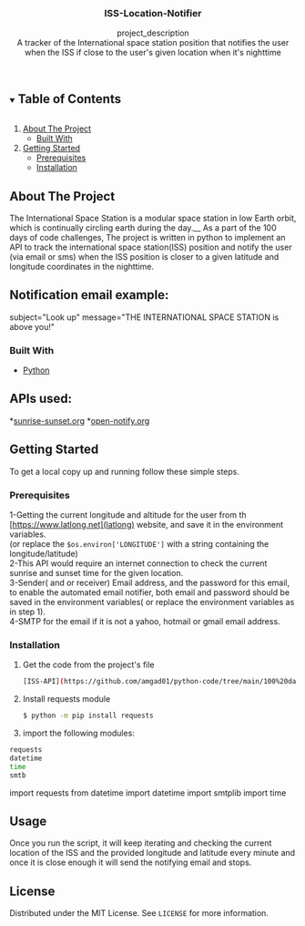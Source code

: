 <br />
<p align="center">

  <h3 align="center">ISS-Location-Notifier</h3>

  <p align="center">
    project_description
    <br />
A tracker of the International space station position that notifies the user when the ISS if close to the user's given location when it's nighttime 
   <br />
    <br />
  </p>



<!-- TABLE OF CONTENTS -->
<details open="open">
  <summary><h2 style="display: inline-block">Table of Contents</h2></summary>
  <ol>
    <li>
      <a href="#about-the-project">About The Project</a>
      <ul>
        <li><a href="#built-with">Built With</a></li>
      </ul>
    </li>
    <li>
      <a href="#getting-started">Getting Started</a>
      <ul>
        <li><a href="#prerequisites">Prerequisites</a></li>
        <li><a href="#installation">Installation</a></li>
      </ul>
    </li>
  </ol>
</details>



<!-- ABOUT THE PROJECT -->
## About The Project
The International Space Station is a modular space station in low Earth orbit, which is continually circling earth during the day.__
As a part of the 100 days of code challenges, The project is written in python to implement an API to track the international space station(ISS) position and notify the user (via email or sms) when the ISS position is closer to a given latitude and longitude coordinates in the nighttime.
##  Notification email example:
 subject="Look up"
 message="THE INTERNATIONAL SPACE STATION is above you!"

### Built With
* [Python](Python)
## APIs used:
*[sunrise-sunset.org](https://api.sunrise-sunset.org/json)
*[open-notify.org](http://api.open-notify.org/iss-now.json)


<!-- GETTING STARTED -->
## Getting Started

To get a local copy up and running follow these simple steps.

### Prerequisites
1-Getting the current longitude and altitude for the user from th [https://www.latlong.net](latlong) website, and save it in the environment variables.\
(or replace the    ```$os.environ['LONGITUDE']``` with a string containing the longitude/latitude)\
2-This API would require an internet connection to check the current sunrise and sunset time for the given location.\
3-Sender( and or receiver) Email address, and the password for this email, to enable the automated email notifier,
both email and password should be saved in the environment variables( or replace the environment  variables as in step 1).\
4-SMTP for the email if it is not a yahoo, hotmail or gmail email address.

### Installation

1. Get the code from the project's file
   ```sh
   [ISS-API](https://github.com/amgad01/python-code/tree/main/100%20days%20of%20code/APIs%20(requests)/International-space-station-notifier-API)
   ```
2. Install requests module
   ```sh
   $ python -m pip install requests
   ```
2. import the following modules:
```sh
requests
datetime
time
smtb
```
   
import requests
from datetime import datetime
import smtplib
import time



<!-- USAGE EXAMPLES -->
## Usage
Once you run the script, it will keep  iterating and checking the current location of the ISS and the provided longitude and latitude every minute and once it is close enough it will send the notifying email and stops.




<!-- LICENSE -->
## License

Distributed under the MIT License. See `LICENSE` for more information.

